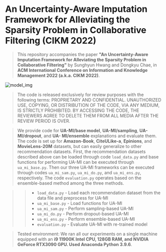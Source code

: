 # An Uncertainty-Aware Imputation Framework for Alleviating the Sparsity Problem in Collaborative Filtering (CIKM 2022)

> This repository accompanies the paper **"An Uncertainty-Aware Imputation Framework for Alleviating the Sparsity Problem in Collaborative Filtering"** by Sunghyun Hwang and Dongkyu Chae, in **ACM International Conference on Information and Knowledge Management 2022 (a.k.a. CIKM 2022)**.

![model_img](./img/model_img.png)

> The code is released exclusively for review purposes with the following terms: PROPRIETARY AND CONFIDENTIAL. UNAUTHORIZED USE, COPYING, OR DISTRIBUTION OF THE CODE, VIA ANY MEDIUM, IS STRICTLY PROHIBITED. BY ACCESSING THE CODE, THE REVIEWERS AGREE TO DELETE THEM FROM ALL MEDIA AFTER THE REVIEW PERIOD IS OVER.

> We provide code for **UA-MI/base model**, **UA-MI/sampling**, **UA-MI/dropout**, and **UA- MI/ensemble** explanations and evaluate them. The code is set up for **Amazon-Book**, **CiteULike-a**, **Epinions**, and **MovieLens-20M** datasets, but can easily generalize to other recommendation datasets. First, the recommendation datasets described above can be loaded through code ```load_data.py``` and base functions for performing UA-MI can be executed through ```ua_mi_base.py```. Then our three UA-MI frameworks can be executed through codes ```ua_mi_sam.py```, ```ua_mi_do.py```, and ```ua_mi_ens.py```, respectively. The code ```evaluation.py``` operates based on the ensemble-based method among the three methods.

> > * ```load_data.py``` - Load each recommendation dataset from the data file and preprocess for UA-MI
> > * ```ua_mi_base.py``` - Load functions for UA-MI
> > * ```ua_mi_sam.py``` - Perform sampling-based UA-MI
> > * ```ua_mi_do.py``` - Perform dropout-based UA-MI
> > * ```ua_mi_ens.py``` - Perform ensemble-based UA-MI
> > * ```evaluation.py``` - Evaluate UA-MI with re-trained model

> Tested environment: We ran all our experiments on a single machine equipped with an **i9 11900K Intel CPU, 128GB RAM, and NVIDIA GeForce RTX3090 GPU. Used Anaconda Python 3.9.6**.
